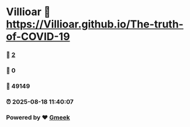 # Villioar :link: https://Villioar.github.io/The-truth-of-COVID-19 
### :page_facing_up: [2](https://Villioar.github.io/The-truth-of-COVID-19/tag.html) 
### :speech_balloon: 0 
### :hibiscus: 49149 
### :alarm_clock: 2025-08-18 11:40:07 
### Powered by :heart: [Gmeek](https://github.com/Meekdai/Gmeek)
